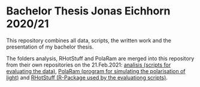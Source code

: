 # Bachelor Thesis Jonas Eichhorn 2020/21

This repository combines all data, scripts, the written work and the presentation of my bachelor thesis.

The folders analysis, RHotStuff and PolaRam are merged into this repository from their own repositories on the 21.Feb.2021: [analisis (scripts for evaluating the data)](https://github.com/AlreadyTakenJonas/bachelorThesis), [PolaRam (program for simulating the polarisation of light)](https://github.com/AlreadyTakenJonas/PolaRam) and [RHotStuff (R-Package used by the evaluationg scripts)](https://github.com/AlreadyTakenJonas/RHotStuff).

